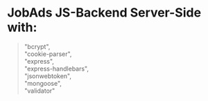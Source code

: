 # JobAds JS-Backend Server-Side with:
>"bcrypt",\
>"cookie-parser",\
>"express",\
>"express-handlebars",\
>"jsonwebtoken",\
>"mongoose",\
>"validator"
